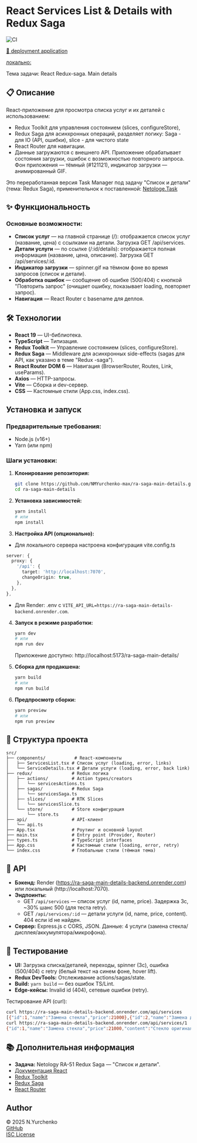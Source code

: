 # React Services List & Details with Redux Saga

![CI](https://github.com/NMYurchenko-max/ra-saga-main-details/actions/workflows/web.yml/badge.svg)

[🚀 deployment application](https://nmyurchenko-max.github.io/ra-saga-main-details/)

[локально:](http://localhost:5173/ra-saga-main-details/)


Тема задачи: React Redux-saga. Main details

## 📋 Описание

React-приложение для просмотра списка услуг и их деталей с использованием:
- Redux Toolkit для управления состоянием (slices, configureStore),
- Redux Saga для асинхронных операций, разделяет логику: Saga - для IO (API, ошибки), slice - для чистого state 
- React Router для навигации. 
- Данные загружаются с внешнего API. Приложение обрабатывает состояния загрузки, ошибок с возможностью повторного запроса. Фон приложения — тёмный (#121121), индикатор загрузки — анимированный GIF.

Это переработанная версия Task Manager под задачу "Список и детали" (тема: Redux Saga), применительнок к поставленной:
[Netologe.Task](https://github.com/netology-code/ra16-homeworks/blob/ra-51/saga/main-details/README.md)

## ✨ Функциональность

### Основные возможности:
- **Список услуг** — на главной странице (/): отображается список услуг (название, цена) с ссылками на детали. 
Загрузка GET /api/services.
- **Детали услуги** — по ссылке (/:id/details): отображается полная информация (название, цена, описание). 
Загрузка GET /api/services/:id.
- **Индикатор загрузки** — spinner.gif на тёмном фоне во время запросов (список и детали).
- **Обработка ошибок** — сообщение об ошибке (500/404) с кнопкой "Повторить запрос" (очищает ошибку, показывает loading, повторяет запрос).
- **Навигация** — React Router с basename для деплоя.

## 🛠 Технологии

- **React 19** — UI-библиотека.
- **TypeScript** — Типизация.
- **Redux Toolkit** — Управление состоянием (slices, configureStore).
- **Redux Saga** — Middleware для асинхронных side-effects (sagas для API, как указано в теме "Redux -saga").
- **React Router DOM 6** — Навигация (BrowserRouter, Routes, Link, useParams).
- **Axios** — HTTP-запросы.
- **Vite** — Сборка и dev-сервер.
- **CSS** — Кастомные стили (App.css, index.css).

## Установка и запуск

### Предварительные требования:
- Node.js (v16+)
- Yarn (или npm)

### Шаги установки:

1. **Клонирование репозитория:**
   ```bash
   git clone https://github.com/NMYurchenko-max/ra-saga-main-details.git
   cd ra-saga-main-details
   ```

2. **Установка зависимостей:**
   ```bash
   yarn install
   # или
   npm install
   ```

3. **Настройка API (опционально):**
  -  Для локального сервера настроена конфигурация vite.config.ts
  ```ts
  server: {
    proxy: {
      '/api': {
        target: 'http://localhost:7070',
        changeOrigin: true,
      },
    },
  },
  ```
   - Для Render: .env с `VITE_API_URL=https://ra-saga-main-details-backend.onrender.com`.

4. **Запуск в режиме разработки:**
   ```bash
   yarn dev
   # или
   npm run dev
   ```
   Приложение доступно: http://localhost:5173/ra-saga-main-details/

5. **Сборка для продакшена:**
   ```bash
   yarn build
   # или
   npm run build
   ```

6. **Предпросмотр сборки:**
   ```bash
   yarn preview
   # или
   npm run preview
   ```

## 📁 Структура проекта

```
src/
├── components/           # React-компоненты
│   ├── ServicesList.tsx # Список услуг (loading, error, links)
│   └── ServiceDetails.tsx # Детали услуги (loading, error, back link)
├── redux/               # Redux логика
│   ├── actions/         # Action types/creators
│   │   └── servicesActions.ts
│   ├── sagas/           # Redux Saga
│   │   └── servicesSaga.ts
│   ├── slices/          # RTK Slices
│   │   └── servicesSlice.ts
│   └── store/           # Store конфигурация
│       └── store.ts
├── api/                 # API-клиент
│   └── api.ts
├── App.tsx              # Роутинг и основной layout
├── main.tsx             # Entry point (Provider, Router)
├── types.ts             # TypeScript interfaces
├── App.css              # Кастомные стили (loading, error, retry)
└── index.css            # Глобальные стили (тёмная тема)
```

## 🔌 API

- **Бэкенд:** Render (https://ra-saga-main-details-backend.onrender.com) или локальный (http://localhost:7070).
- **Эндпоинты:**
  - GET `/api/services` — список услуг (id, name, price). Задержка 3с, ~30% шанс 500 (для теста retry).
  - GET `/api/services/:id` — детали услуги (id, name, price, content). 404 если id не найден.
- **Сервер:** Express.js с CORS, JSON. Данные: 4 услуги (замена стекла/дисплея/аккумулятора/микрофона).

## 🧪 Тестирование

- **UI:** Загрузка списка/деталей, переходы, spinner (3с), ошибка (500/404) с retry 
(белый текст на синем фоне, hover lift).
- **Redux DevTools:** Отслеживание actions/sagas/state.
- **Build:** `yarn build` — без ошибок TS/Lint.
- **Edge-кейсы:** Invalid id (404), сетевые ошибки (retry).

Тестирование API (curl):
```bash
curl https://ra-saga-main-details-backend.onrender.com/api/services
[{"id":1,"name":"Замена стекла","price":21000},{"id":2,"name":"Замена дисплея","price":25000},{"id":3,"name":"Замена аккумулятора","price":4000},{"id":4,"name":"Замена микрофона","price":2500}]
curl https://ra-saga-main-details-backend.onrender.com/api/services/1
{"id":1,"name":"Замена стекла","price":21000,"content":"Стекло оригинал от Apple"}
```

## 📚 Дополнительная информация

- **Задача:** Netology RA-51 Redux Saga — "Список и детали".
- [Документация React](https://react.dev/)
- [Redux Toolkit](https://redux-toolkit.js.org/)
- [Redux Saga](https://redux-saga.js.org/)
- [React Router](https://reactrouter.com/)

## Author

© 2025 N.Yurchenko  
[GitHub](https://github.com/NMYurchenko-max)  
[ISC License](LICENSE)
